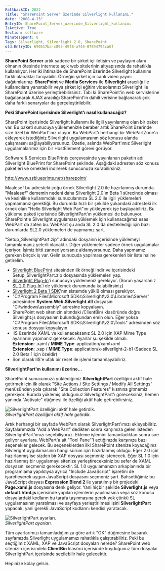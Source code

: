 ```yaml
---
FallbackID: 2022
Title: "SharePoint Server üzerinde Silverlight kullanımı."
date: "2008-4-13"
EntryID: SharePoint_Server_uzerinde_Silverlight_kullanimi
IsActive: True
Section: software
MinutesSpent: 0
Tags: Silverlight, Silverlight 2.0, SharePoint
old.EntryID: 690517ba-c893-49f8-a744-07894794ca6f
---
```

**SharePoint Server** artık sadece bir şirket içi iletişim ve paylaşım
alanı olmanın ötesinde internete açık web sitelerinin altyapısında da
rahatlıkla kullanılıyor. Her iki ihtimalde de SharePoint üzerinde
Silverlight kullanımı farklı olanaklar tanıyabilir. Örneğin şirket için
canlı video yayını dağıtımlarınızı **SharePoint** ve **Media Services**
ile **Silverlight** aracılığı ile kullanıcılara yansıtabilir veya şirket
içi eğitim videolarınızı Silverlight ile SharePoint üzerine
yerleştirebilirsiniz. Tabi ki SharePoint'in web servislerine bağalanarak
AJAX aracılığı SharePoint'in dahili verisine bağlanarak çok daha farklı
senaryolar da gerçeleştirilebilir.

**Peki SharePoint içerisinde Silverlight'ı nasıl kullanacağız?**

SharePoint içerisinde Silverlight kullanımı ile ilgili yayınlanmış olan
bir paket var. Bu paketi sunucuya yüklemenizle beraber artık SharePoint
üzerinde size özel bir WebPart'ınız oluyor. Bu WebPart'ı herhangi bir
WebPartZone'a ekleyerek istediğiniz Silverlight uygulamasının söz konusu
alanda çalışmasını sağlayabiliyorsunuz. Özetle, aslında WebPart'ımız
Silverlight uygulamalarımız için bir HostElement görevi görüyor.

Software & Services BluePrints çerçevesinde yayınlanan paketin adı
Silverlight BluePrint for SharePoint şeklinde. Aşağıdaki adresten söz
konusu paketleri ve örnekleri indirerek sunucunuza kurabilirsiniz.

<http://www.ssblueprints.net/sharepoint/>

Maalesef bu adresteki çoğu örnek Silverlight 2.0 ile hazırlanmış
durumda. "Maalesef" dememin nedeni daha Silverlight 2.0'ın Beta 1
sürecinde olması ve kesinlikle kullanımdaki sunucularınıza SL 2.0 ile
ilgili yüklemeleri yapmamanız gerektiği. Bu durumda hızlı bir şekilde
yukarıdaki adresteki ilk örnek olan "Hello Silverlight Web Part"ını
yükleyerek işe başlayabiliriz. Bu yükleme paketi içerisinde
SilverlightPart'ın yüklemesi de bulunuyor. SharePoint'e Silverlight
uygulaması yüklemek için kullanacağımız esas WebPart da zaten bu.
WebPart şu anda SL 2.0 da desteklediği için bazı durumlarda SL2.0
yüklemeleri de yapmamız şart.

"Setup\_SilverlightPart.zip" adındaki dosyanın içerisinde yüklemeyi
tamamlamanız yeterli olacaktır. Diğer yüklemeler sadece örnek
uygulamalar içeriyor. İşimiz bitti zannediyorsanız aldanıyorsunuz. Daha
yapmamız gereken birçok iş var. Gelin sunucuda yapılması gerekenleri bir
liste haline getirelim.

-   [Silverlight BluePrint](http://www.ssblueprints.net/sharepoint/)
    sitesinden ilk örneği indir ve içerisindeki
    Setup\_SilverlightPart.zip dosyasında yüklemeleri yap.
-   [Silverlight
    Plug-In](http://www.microsoft.com/silverlight/resources/install.aspx)'i
    sunucuya yüklemeniz gerekiyor. (Sorun yaşarsanız [SL 2.0
    Plug-In'](http://www.microsoft.com/silverlight/resources/installationFiles.aspx?v=2.0)i
    de yüklemek durumunda kalabilirsiniz)
-   [Silverlight 2 Beta 1
    SDK](http://www.microsoft.com/downloads/info.aspx?na=90&p=&SrcDisplayLang=en&SrcCategoryId=&SrcFamilyId=4e03409a-77f3-413f-b108-1243c243c4fe&u=http://download.microsoft.com/download/4/1/b/41b00352-1a7f-48bb-be51-b9cef025ca11/silverlight_sdk.exe)'nın
    sistemde yüklü olması gerekiyor.
-   "C:\\Program Files\\Microsoft
    SDKs\\Silverlight\\v2.0\\Libraries\\Server" adresinden
    **System.Web.Silverlight.dll** dosyasını "C:\\windows\\assembly"
    adresine kopyalayın.
-   SharePoint web sitenizin altındaki /ClientBin/ klasöründe doğru
    Silvelight.js dosyasının bulunduğundan emin olun. Eğer yoksa
    "C:\\Program Files\\Microsoft SDKs\\Silverlight\\v2.0\\Tools"
    adresinden söz konusu dosyayı kopyalayın.
-   IIS üzerinde XAML ve kullanacaksanız SL 2.0 için XAP Mime Type
    ayarlarını yapmanız gerekecek. Ayarlar şu şekilde olmalı.\
     **Extension**: .xaml / **MIME Type**: application/xaml+xml\
     **Extension**: .xap / **MIME Type**: application/x-silverlight-2-b1
    (Sadece SL 2.0 Beta 1 için özeldir)
-   Son olarak IIS'e ufak bir reset ile işlemi tamamlayabiliriz.

**SilverlightPart'ın kullanımı üzerine...**

SharePoint sunucumuza yüklediğimiz **SilverlightPart** özelliğini aktif
hale getirmek için ilk olarak "Site Actions / Site Settings / Modify All
Settings" menüsünden yola çıkarak "Site Collection Features" kısmına
gitmemiz gerekiyor. Burada yüklemiş olduğunuz SilverlightPart'ı
göreceksiniz, hemen yanında "Activate" düğmesi ile özelliği aktif hale
getirebilirsiniz.

![SilverlightPart özelliğini aktif hale
getirdik.](media/SharePoint_Server_uzerinde_Silverlight_kullanimi/12042008_1.png)\
*SilverlightPart özelliğini aktif hale getirdik.*

Artık herhangi bir sayfada WebPart olarak SilverlightPart'ımızı
ekleyebiliriz. Sayfalarımızda "Add a WebPart" dedikten sonra karşımıza
gelen listeden SilverlightPart'ımızı seçebiliyoruz. Ekleme işlemini
tamamladıktan sonra sıre geliyor ayarlara. WebPart'a ait "Tool Pane"'i
açtığınızda karşınıza bazı seçenekler gelecek. Bu seçeneklerden ilki
SharePoint sitenize koyacağınız Silvleright uygulamasının hangi sürüm
için hazırlanmış olduğu. Eğer 2.0 için hazırlanmış ise sizden bir XAP
dosyası seçmeniz istenecek. Eğer SL 1.0 için hazırlanmış bir uygulamayı
sitenize yerleştireceksiniz bu sefer de XAML dosyasını seçmeniz
gerekecektir. SL 1.0 uygulamanızın arkaplanında bir programlama
yapıldıysa ayrıca "Include JavaScript" işaretini de işaretleyerek uygun
JavaScript dosyasını seçmeniz şart. Bahsettiğimiz bu JavaScript dosyası
**Expression Blend 2** ile yaratılmış bir projedeki **Page.xaml.js**
dosyasına denk geliyor. Yani hiçbir şekilde **Silverlight.js** veya
**default.html.js** içerisinde yapılan işlemlerin yapılmasına veya söz
konusu dosyalardaki kodların bu tarafa taşınmasına gerek yok çünkü SL
uygulamasının yaratılması ve sayfaya yerleştirilmesi işini
**SilverlightPart** yapacak, yani gerekli JavaScript kodlarını kendisi
yaratacak.

![SilverlightPart
ayarları.](media/SharePoint_Server_uzerinde_Silverlight_kullanimi/12042008_2.png)\
*SilverlightPart ayarları.*

Tüm ayarlarımızı tamamladığımıza göre artık "OK" düğmesine basarak
sayfamızda Silverlight uygulamamızı rahatlıkla çalıştırabiliriz. Peki bu
seçtiğimiz XAML, XAP ve JavaScript dosyaları nerede? SharePoint web
sitenizin içerisindeki **ClientBin** klasörü içerisinde koyduğunuz tüm
dosyalar SilverlightPart içerisinde seçilebilir hale gelecektir.

Hepinize kolay gelsin.


